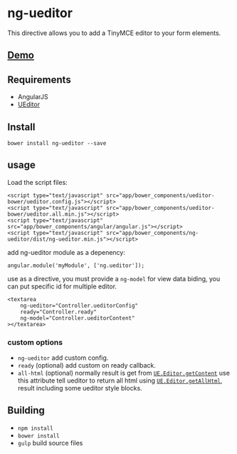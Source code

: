 # ng-ueditor
This directive allows you to add a TinyMCE editor to your form elements.

## [Demo](http://astray-git.github.io/ng-ueditor)

## Requirements
- AngularJS
- [UEditor](http://ueditor.baidu.com/website/download.html)

## Install
```
bower install ng-ueditor --save
```

## usage
Load the script files:
```
<script type="text/javascript" src="app/bower_components/ueditor-bower/ueditor.config.js"></script>
<script type="text/javascript" src="app/bower_components/ueditor-bower/ueditor.all.min.js"></script>
<script type="text/javascript" src="app/bower_components/angular/angular.js"></script>
<script type="text/javascript" src="app/bower_components/ng-ueditor/dist/ng-ueditor.min.js"></script>
```

add ng-ueditor module as a depenency:
```
angular.module('myModule', ['ng.ueditor']);
```

use as a directive, you must provide a `ng-model` for view data biding, you can put specific id for multiple editor.
```
<textarea
    ng-ueditor="Controller.ueditorConfig"
    ready="Controller.ready"
    ng-model="Controller.ueditorContent"
></textarea>
```

### custom options
- `ng-ueditor` add custom config.
- `ready` (optional) add custom on ready callback.
- `all-html` (optional) normally result is get from [`UE.Editor.getContent`](http://ueditor.baidu.com/doc/#UE.Editor:getContent%28%29) use this attribute tell ueditor to return all html using [`UE.Editor.getAllHtml`](http://ueditor.baidu.com/doc/#UE.Editor:getAllHtml%28%29), result including some ueditor style blocks.

## Building
- `npm install`
- `bower install`
- `gulp` build source files
